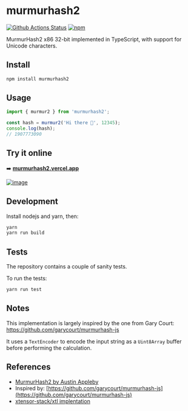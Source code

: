 # murmurhash2

[![Github Actions Status](https://github.com/jtpio/murmurhash2/workflows/Build/badge.svg)](https://github.com/jtpio/murmurhash2/actions)
[![npm](https://img.shields.io/npm/v/murmurhash2.svg)](https://www.npmjs.com/package/murmurhash2)

MurmurHash2 x86 32-bit implemented in TypeScript, with support for Unicode characters.

## Install

```bash
npm install murmurhash2
```

## Usage

```typescript
import { murmur2 } from 'murmurhash2';

const hash = murmur2('Hi there 👋', 12345);
console.log(hash);
// 1907773090
```

## Try it online

➡️ [**murmurhash2.vercel.app**](http://murmurhash2.vercel.app)

[![image](https://user-images.githubusercontent.com/591645/95634227-acc01980-0a89-11eb-966c-8c38cf86a634.png)](http://murmurhash2.vercel.app)

## Development

Install nodejs and yarn, then:

```bash
yarn
yarn run build
```

## Tests

The repository contains a couple of sanity tests.

To run the tests:

```bash
yarn run test
```

## Notes

This implementation is largely inspired by the one from Gary Court: https://github.com/garycourt/murmurhash-js

It uses a `TextEncoder` to encode the input string as a `Uint8Array` buffer before performing the calculation.

## References

- [MurmurHash2 by Austin Appleby](https://github.com/aappleby/smhasher/blob/master/src/MurmurHash2.cpp)
- Inspired by: [https://github.com/garycourt/murmurhash-js](https://github.com/garycourt/murmurhash-js)
- [xtensor-stack/xtl implentation](https://github.com/xtensor-stack/xtl/blob/7d41f768787ee6405e3f1b1056e04f6fbd43f8cd/include/xtl/xhash.hpp#L47)
